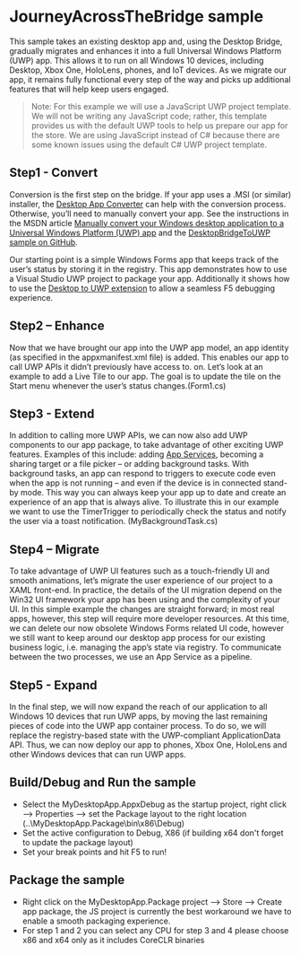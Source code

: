 ﻿# JourneyAcrossTheBridge sample

This sample takes an existing desktop app and, using the Desktop Bridge, gradually migrates and enhances it into a full Universal Windows Platform (UWP) app. This allows it to run on all Windows 10 devices, including Desktop, Xbox One, HoloLens, phones, and IoT devices.
As we migrate our app, it remains fully functional every step of the way and picks up additional features that will help keep users engaged.

>Note: For this example we will use a JavaScript UWP project template. We will not be writing any JavaScript code; rather, this template provides us with the default UWP tools to help us prepare our app for the store. We are using JavaScript instead of C# because there are some known issues using the default C# UWP project template.

Step1 - Convert
----------------

Conversion is the first step on the bridge. If your app uses a .MSI (or similar) installer, the [Desktop App Converter](https://msdn.microsoft.com/windows/uwp/porting/desktop-to-uwp-run-desktop-app-converter) can help with the conversion process.  Otherwise, you’ll need to manually convert your app. See the instructions in the MSDN article [Manually convert your Windows desktop application to a Universal Windows Platform (UWP) app]( https://msdn.microsoft.com/windows/uwp/porting/desktop-to-uwp-manual-conversion) and the [DesktopBridgeToUWP sample on GitHub](https://github.com/Microsoft/DesktopBridgeToUWP-Samples/tree/master/Samples/HelloWorldSample).

Our starting point is a simple Windows Forms app that keeps track of the user’s status by storing it in the registry. This app demonstrates how to use a Visual Studio UWP project to package your app. Additionally it shows how to use the [Desktop to UWP extension](http://go.microsoft.com/fwlink/?LinkID=797871&clcid=0x409) to allow a seamless F5 debugging experience. 


Step2 – Enhance
----------------

Now that we have brought our app into the UWP app model, an app identity (as specified in the appxmanifest.xml file) is added. This enables our app to call UWP APIs it didn’t previously have access to. on. Let’s look at an example to add a Live Tile to our app. The goal is to update the tile on the Start menu whenever the user’s status changes.(Form1.cs)


Step3 - Extend
---------------

In addition to calling more UWP APIs, we can now also add UWP components to our app package, to take advantage of other exciting UWP features. Examples of this include: adding [App Services](https://msdn.microsoft.com/en-us/windows/uwp/launch-resume/how-to-create-and-consume-an-app-service), becoming a sharing target or a file picker – or adding background tasks. With background tasks, an app can respond to triggers to execute code even when the app is not running – and even if the device is in connected stand-by mode. This way you can always keep your app up to date and create an experience of an app that is always alive. To illustrate this in our example we want to use the TimerTrigger to periodically check the status and notify the user via a toast notification. (MyBackgroundTask.cs)


Step4 – Migrate
---------------

To take advantage of UWP UI features such as a touch-friendly UI and smooth animations, let’s migrate the user experience of our project to a XAML front-end. In practice, the details of the UI migration depend on the Win32 UI framework your app has been using and the complexity of your UI. In this simple example the changes are straight forward; in most real apps, however, this step will require more developer resources.
At this time, we can delete our now obsolete Windows Forms related UI code, however we still want to keep around our desktop app process for our existing business logic, i.e. managing the app’s state via registry. To communicate between the two processes, we use an App Service as a pipeline.


Step5 - Expand
---------------

In the final step, we will now expand the reach of our application to all Windows 10 devices that run UWP apps, by moving the last remaining pieces of code into the UWP app container process. To do so, we will replace the registry-based state with the UWP-compliant ApplicationData API. Thus, we can now deploy our app to phones, Xbox One, HoloLens and other Windows devices that can run UWP apps.


Build/Debug and Run the sample
-------------------------------

 - Select the MyDesktopApp.AppxDebug as the startup project, right click --> Properties --> set the Package layout to the right location (..\MyDesktopApp.Package\bin\x86\Debug)
 - Set the active configuration to Debug, X86 (if building x64 don't forget to update the package layout)
 - Set your break points and hit F5 to run!

 
 Package the sample
-------------------------------

 - Right click on the MyDesktopApp.Package project --> Store --> Create app package, the JS project is currently the best workaround we have to enable a smooth packaging experience.
 - For step 1 and 2 you can select any CPU for step 3 and 4 please choose x86 and x64 only as it includes CoreCLR binaries


